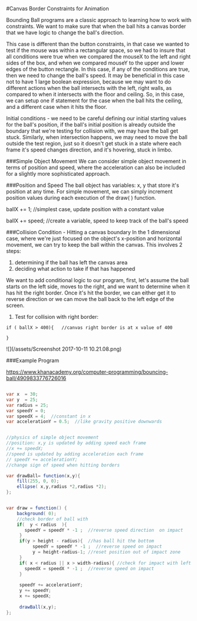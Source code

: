 #Canvas Border Constraints for Animation

Bounding Ball programs are a classic approach to learning how to work with constraints.  We want to make sure that when the ball hits a canvas border that we have logic to change the ball's direction.

This case is different than the button constraints, in that case we wanted to test if the mouse was within a rectangular space, so we had to insure that all conditions were true when we compared the mouseX to the left and right sides of the box, and when we compared mouseY to the upper and lower edges of the button rectangle.  In this case, if any of the conditions are true, then we need to change the ball's speed.  It may be beneficial in this case not to have 1 large boolean expression, because we may want to do different actions when the ball intersects with the left, right walls, as compared to when it intersects with the floor and ceiling.  So, in this case, we can setup one if statement for the case when the ball hits the ceiling, and a different case when it hits the floor.  

 Initial conditions - we need to be careful defining our initial starting values for the ball's position, if the ball's initial position is already outside the boundary that we're testing for collision with, we may have the ball get stuck. Similarly, when intersection happens, we may need to move the ball outside the test region, just so it doesn't get stuck in a state where each frame it's speed changes direction, and it's hovering, stuck in limbo.  
 
###Simple Object Movement
We can consider simple object movement in terms of position and speed, where the acceleration can also be included for a slightly more sophisticated approach.

###Position and Speed
The ball object has variables: x, y that store it's position at any time.  For simple movement, we can simply increment position values during each execution of the draw( ) function.


ballX += 1;  //simplest case, update position with a constant value

ballX += speed;  //create a variable, speed to keep track of the ball's speed

###Collision Condition - Hitting a canvas boundary
In the 1 dimensional case, where we're just focused on the object's x-position and horizontal movement, we can try to keep the ball within the canvas.  This involves 2 steps:
 1. determining if the ball has left the canvas area
 2. deciding what action to take if that has happened
 
We want to add conditional logic to our program, first, let's assume the ball starts on the left side, moves to the right, and we want to determine when it has hit the right border.  Once it's hit the border, we can either get it to reverse direction or we can move the ball back to the left edge of the screen.

1. Test for collision with right border:

```
if ( ballX > 400){   //canvas right border is at x value of 400

}
```
 
 ![](/assets/Screenshot 2017-10-11 10.21.08.png)

###Example Program 
 
https://www.khanacademy.org/computer-programming/bouncing-ball/4909833776726016


```java

var x  = 30;
var y  = 25;
var radius = 25;
var speedY = 0;
var speedX = 4;  //constant in x
var accelerationY = 0.5;  //like gravity positive downwards


//physics of simple object movement
//position: x,y is updated by adding speed each frame
//x += speedX;
//speed is updated by adding acceleration each frame
// speedY += accelerationY;
//change sign of speed when hitting borders

var drawBall= function(x,y){
    fill(255, 0, 0);
    ellipse( x,y,radius *2,radius *2);
};


var draw = function() {
    background( 0);
    //check border of ball with 
    if(  y < radius  ){
       speedY = speedY * -1 ;  //reverse speed direction  on impact
     }
     if(y > height - radius){  //has ball hit the bottom
          speedY = speedY * -1 ;  //reverse speed on impact
          y = height-radius-1; //reset position out of impact zone
     }
     if( x < radius || x > width-radius){ //check for impact with left or right border
       speedX = speedX * -1 ;  //reverse speed on impact
     }
     
     speedY += accelerationY;  
     y += speedY;
     x += speedX;
     
     drawBall(x,y);
};
```